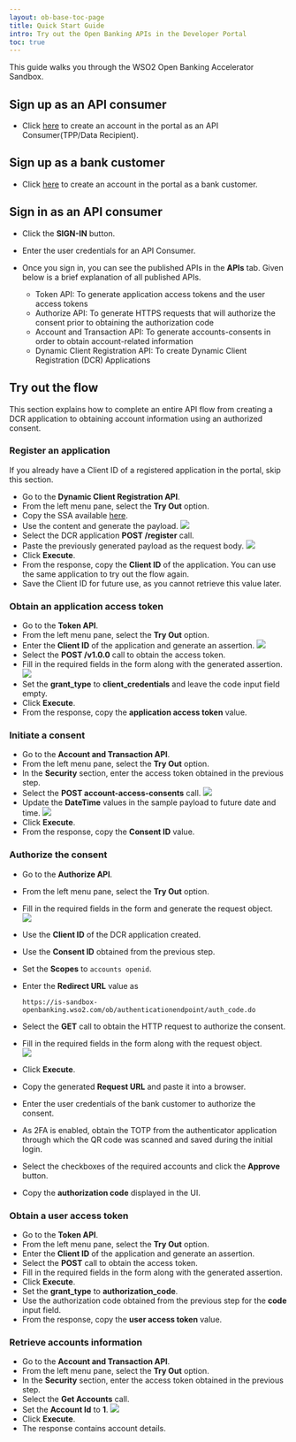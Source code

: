 ```yaml
---
layout: ob-base-toc-page
title: Quick Start Guide 
intro: Try out the Open Banking APIs in the Developer Portal
toc: true
---
```


This guide walks you through the WSO2 Open Banking Accelerator Sandbox.

## Sign up as an API consumer

- Click [here](https://accounts.asgardeo.io/t/tpptenentsorg/accountrecoveryendpoint/register.do?client_id=SfDcIpAGUQXCOdZPPX02DTNaeFwa&commonAuthCallerPath=%2Ft%2Ftpptenentsorg%2Foauth2%2Fauthorize&forceAuth=false&passiveAuth=false&redirect_uri=https%3A%2F%2Fsandbox-openbanking.wso2.com%2Fcommonauth&response_type=code&scope=openid&state=2fd29618-b0b6-4db5-8e49-4ecaa549d68e%2COIDC&sessionDataKey=ed9176cb-6d0c-48f9-b8a4-a5e7839fdfd8&relyingParty=SfDcIpAGUQXCOdZPPX02DTNaeFwa&type=oidc&sp=TPP_Login&isSaaSApp=false&authenticators=BasicAuthenticator%3ALOCAL&reCaptcha=true&reCaptchaResend=true&callback=https%3A%2F%2Faccounts.asgardeo.io%3A443%2Ft%2Ftpptenentsorg%2Fauthenticationendpoint%2Flogin.do%3Fclient_id%3DSfDcIpAGUQXCOdZPPX02DTNaeFwa%26commonAuthCallerPath%3D%2Ft%2Ftpptenentsorg%2Foauth2%2Fauthorize%26forceAuth%3Dfalse%26passiveAuth%3Dfalse%26redirect_uri%3Dhttps%3A%2F%2Fsandbox-openbanking.wso2.com%2Fcommonauth%26response_type%3Dcode%26scope%3Dopenid%26state%3D2fd29618-b0b6-4db5-8e49-4ecaa549d68e%2COIDC%26sessionDataKey%3Ded9176cb-6d0c-48f9-b8a4-a5e7839fdfd8%26relyingParty%3DSfDcIpAGUQXCOdZPPX02DTNaeFwa%26type%3Doidc%26sp%3DTPP_Login%26isSaaSApp%3Dfalse%26authenticators%3DBasicAuthenticator%3ALOCAL%26reCaptcha%3Dtrue%26reCaptchaResend%3Dtrue)
  to create an account in the portal as an API Consumer(TPP/Data Recipient).

## Sign up as a bank customer 

- Click [here](https://accounts.asgardeo.io/t/psutenentsorg/accountrecoveryendpoint/register.do?client_id=HVWp3okkzSev2R_gFVAAAg0j2M8a&commonAuthCallerPath=%2Ft%2Fpsutenentsorg%2Foauth2%2Fauthorize&forceAuth=false&passiveAuth=false&redirect_uri=https%3A%2F%2Fis-sandbox-openbanking.wso2.com%2Fcommonauth&response_type=code&scope=openid&state=bb4a29df-e421-423e-bd5b-d85830752c8f%2COIDC&sessionDataKey=5fb2e67e-0870-463a-8ee7-9907a48b24e4&relyingParty=HVWp3okkzSev2R_gFVAAAg0j2M8a&type=oidc&sp=PSU_Login&isSaaSApp=false&authenticators=BasicAuthenticator%3ALOCAL&reCaptcha=true&reCaptchaResend=true&callback=https%3A%2F%2Faccounts.asgardeo.io%3A443%2Ft%2Fpsutenentsorg%2Fauthenticationendpoint%2Flogin.do%3Fclient_id%3DHVWp3okkzSev2R_gFVAAAg0j2M8a%26commonAuthCallerPath%3D%2Ft%2Fpsutenentsorg%2Foauth2%2Fauthorize%26forceAuth%3Dfalse%26passiveAuth%3Dfalse%26redirect_uri%3Dhttps%3A%2F%2Fis-sandbox-openbanking.wso2.com%2Fcommonauth%26response_type%3Dcode%26scope%3Dopenid%26state%3Dbb4a29df-e421-423e-bd5b-d85830752c8f%2COIDC%26sessionDataKey%3D5fb2e67e-0870-463a-8ee7-9907a48b24e4%26relyingParty%3DHVWp3okkzSev2R_gFVAAAg0j2M8a%26type%3Doidc%26sp%3DPSU_Login%26isSaaSApp%3Dfalse%26authenticators%3DBasicAuthenticator%3ALOCAL%26reCaptcha%3Dtrue%26reCaptchaResend%3Dtrue)
  to create an account in the portal as a bank customer.

## Sign in as an API consumer

- Click the **SIGN-IN** button.
- Enter the user credentials for an API Consumer.
- Once you sign in, you can see the published APIs in the **APIs** tab. 
  Given below is a brief explanation of all published APIs.

   - Token API: To generate application access tokens and the user access tokens 
   - Authorize API: To generate HTTPS requests that will authorize the consent prior to obtaining the authorization code 
   - Account and Transaction API: To generate accounts-consents in order to obtain account-related information 
   - Dynamic Client Registration API: To create Dynamic Client Registration (DCR) Applications 
    
## Try out the flow

This section explains how to complete an entire API flow from creating a DCR application to obtaining account 
information using an authorized consent.

### Register an application

If you already have a Client ID of a registered application in the portal, skip this section.

- Go to the **Dynamic Client Registration API**.
- From the left menu pane, select the **Try Out** option.
- Copy the SSA available [here](/attachments/ssa.txt).
- Use the content and generate the payload. <img src="/img/qsg/GeneratePayload.png"/>
- Select the DCR application **POST /register** call. 
- Paste the previously generated payload as the request body. <img src="/img/qsg/DCRPost.png"/>
- Click **Execute**.
- From the response, copy the **Client ID** of the application. You can use the same application
  to try out the flow again.
- Save the Client ID for future use, as you cannot retrieve this value later. 

### Obtain an application access token

- Go to the **Token API**.
- From the left menu pane, select the **Try Out** option.
- Enter the **Client ID** of the application and generate an assertion. <img src="/img/qsg/GenerateAssertion.png"/>
- Select the **POST /v1.0.0** call to obtain the access token.
- Fill in the required fields in the form along with the generated assertion. <img src="/img/qsg/ObtainAccessToken.png"/>
- Set the **grant_type** to **client_credentials** and leave the code input field empty.
- Click **Execute**.
- From the response, copy the **application access token** value. 

### Initiate a consent

- Go to the **Account and Transaction API**.
- From the left menu pane, select the **Try Out** option.
- In the **Security** section, enter the access token obtained in the previous step.
- Select the **POST account-access-consents** call. <img src="/img/qsg/EnterAccessToken.png"/>
- Update the **DateTime** values in the sample payload to future date and time.
  <img src="/img/qsg/CreateAccountsConsent.png"/> 
- Click **Execute**.
- From the response, copy the **Consent ID** value.

### Authorize the consent

- Go to the **Authorize API**.
- From the left menu pane, select the **Try Out** option.
- Fill in the required fields in the form and generate the request object. <br/>
  <img src="/img/qsg/GenerateRequestObject.png"/> <br/>
- Use the **Client ID** of the DCR application created.
- Use the **Consent ID** obtained from the previous step.
- Set the **Scopes** to `accounts openid`.
- Enter the **Redirect URL** value as 

  ```https://is-sandbox-openbanking.wso2.com/ob/authenticationendpoint/auth_code.do```

- Select the **GET** call to obtain the HTTP request to authorize the consent.
- Fill in the required fields in the form along with the request object. 
  <br/> <img src="/img/qsg/ObtainAuthorizationCode.png"/> <br/>
- Click **Execute**. 
- Copy the generated **Request URL** and paste it into a browser.
- Enter the user credentials of the bank customer to authorize the consent.
- As 2FA is enabled, obtain the TOTP from the authenticator application through which the QR code was scanned 
  and saved during the initial login.
- Select the checkboxes of the required accounts and click the **Approve** button.
- Copy the **authorization code** displayed in the UI.

### Obtain a user access token

- Go to the **Token API**. 
- From the left menu pane, select the **Try Out** option.
- Enter the **Client ID** of the application and generate an assertion.
- Select the **POST** call to obtain the access token.
- Fill in the required fields in the form along with the generated assertion.
- Click **Execute**.
- Set the **grant_type** to **authorization_code**. 
- Use the authorization code obtained from the previous step for the **code** input field.
- From the response, copy the **user access token** value.

### Retrieve accounts information

- Go to the **Account and Transaction API**.
- From the left menu pane, select the **Try Out** option. 
- In the **Security** section, enter the access token obtained in the previous step.
- Select the **Get Accounts** call. 
- Set the **Account Id** to **1**. <img src="/img/qsg/GetAccounts.png"/>
- Click **Execute**.
- The response contains account details.